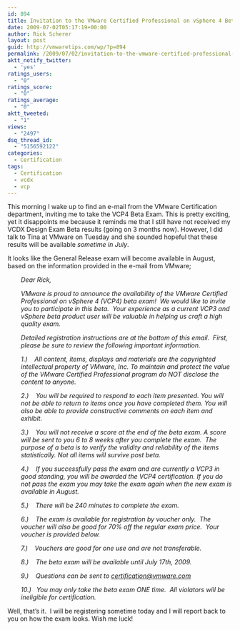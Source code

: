 ```yaml
---
id: 894
title: Invitation to the VMware Certified Professional on vSphere 4 Beta Exam
date: 2009-07-02T05:17:19+00:00
author: Rick Scherer
layout: post
guid: http://vmwaretips.com/wp/?p=894
permalink: /2009/07/02/invitation-to-the-vmware-certified-professional-on-vsphere-4-beta-exam/
aktt_notify_twitter:
  - 'yes'
ratings_users:
  - "0"
ratings_score:
  - "0"
ratings_average:
  - "0"
aktt_tweeted:
  - "1"
views:
  - "2497"
dsq_thread_id:
  - "5156592122"
categories:
  - Certification
tags:
  - Certification
  - vcdx
  - vcp
---
```

This morning I wake up to find an e-mail from the VMware Certification department, inviting me to take the VCP4 Beta Exam. This is pretty exciting, yet it disappoints me because it reminds me that I still have not received my VCDX Design Exam Beta results (going on 3 months now). However, I did talk to Tina at VMware on Tuesday and she sounded hopeful that these results will be available _sometime in July_.

It looks like the General Release exam will become available in August, based on the information provided in the e-mail from VMware;

<!--more-->

<p style="PADDING-LEFT: 30px">
  <em>Dear Rick,</em>
</p>

<p style="PADDING-LEFT: 30px">
  <em>VMware is proud to announce the availability of the VMware Certified Professional on vSphere 4 (VCP4) beta exam!  We would like to invite you to participate in this beta.  Your experience as a current VCP3 and vSphere beta product user will be valuable in helping us craft a high quality exam.</em>
</p>

<p style="PADDING-LEFT: 30px">
  <em>Detailed registration instructions are at the bottom of this email.  First, please be sure to review the following important information.</em>
</p>

<p style="PADDING-LEFT: 30px">
  <em>1.)    All content, items, displays and materials are the copyrighted intellectual property of VMware, Inc. To maintain and protect the value of the VMware Certified Professional program do NOT disclose the content to anyone.</em>
</p>

<p style="PADDING-LEFT: 30px">
  <em>2.)    You will be required to respond to each item presented. You will not be able to return to items once you have completed them. You will also be able to provide constructive comments on each item and exhibit.</em>
</p>

<p style="PADDING-LEFT: 30px">
  <em>3.)    You will not receive a score at the end of the beta exam. A score will be sent to you 6 to 8 weeks after you complete the exam.  The purpose of a beta is to verify the validity and reliability of the items statistically. Not all items will survive post beta.</em>
</p>

<p style="PADDING-LEFT: 30px">
  <em>4.)    If you successfully pass the exam and are currently a VCP3 in good standing, you will be awarded the VCP4 certification. If you do not pass the exam you may take the exam again when the new exam is available in August.</em>
</p>

<p style="PADDING-LEFT: 30px">
  <em>5.)    There will be 240 minutes to complete the exam.</em>
</p>

<p style="PADDING-LEFT: 30px">
  <em>6.)    The exam is available for registration by voucher only.  The voucher will also be good for 70% off the regular exam price.  Your voucher is provided below.</em>
</p>

<p style="PADDING-LEFT: 30px">
  <em>7.)    Vouchers are good for one use and are not transferable.</em>
</p>

<p style="PADDING-LEFT: 30px">
  <em>8.)    The beta exam will be available until July 17th, 2009.</em>
</p>

<p style="PADDING-LEFT: 30px">
  <em>9.)    Questions can be sent to </em><a href="mailto:certification@vmware.com"><em>certification@vmware.com</em></a>
</p>

<p style="PADDING-LEFT: 30px">
  <em>10.)   You may only take the beta exam ONE time.  All violators will be ineligible for certification.</em>
</p>

Well, that&#8217;s it.  I will be registering sometime today and I will report back to you on how the exam looks. Wish me luck!